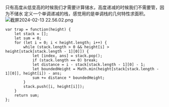 只有高度从低变高的时候我们才需要计算储水，高度递减的时候我们不需要管，因为不储水
定义一个单调递减的栈，感觉用的是单调栈的几何特性求面积。
![截屏2024-02-13 22.56.02.png](https://img.xwyue.com/i/2024/02/14/65cbf3fe17217.png)

```code
var trap = function(height) {
    let stack = [];
    let sum = 0;
    for (let i = 0; i < height.length; i++) {
        while (stack.length > 0 && height[i] > height[stack[stack.length - 1][0]]) {
            let [index, ans] = stack.pop();
            if (stack.length == 0) break;
            let distance = i - stack[stack.length - 1][0] - 1; 
            let boundedHeight = Math.min(height[stack[stack.length - 1][0]], height[i]) - ans; 
            sum += distance * boundedHeight;
        }
        stack.push([i, height[i]]);
    }
    return sum;
};

```
